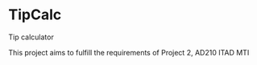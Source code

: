TipCalc
=======

Tip calculator

This project aims to fulfill the requirements of Project 2, AD210 ITAD MTI
